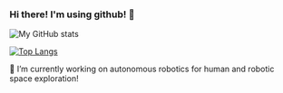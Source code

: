 ### Hi there! I'm using github! 🌱

![My GitHub stats](https://github-readme-stats.vercel.app/api?username=cristinaluna&hide=contribs&count_private=true,prs&theme=dark)

[![Top Langs](https://github-readme-stats.vercel.app/api/top-langs/?username=cristinaluna&layout=compact&hide=javascript,html,c#&count_private=true)](https://github.com/anuraghazra/github-readme-stats&theme=dark)

🔭 I’m currently working on autonomous robotics for human and robotic space exploration!

<!--

- 
- 🌱 I’m currently learning ...
- 👯 I’m looking to collaborate on ...
- 🤔 I’m looking for help with ...
- 💬 Ask me about ...
- 📫 How to reach me: ...
- 😄 Pronouns: ...
- ⚡ Fun fact: ...
-->
